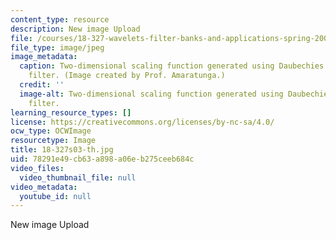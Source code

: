 ```yaml
---
content_type: resource
description: New image Upload
file: /courses/18-327-wavelets-filter-banks-and-applications-spring-2003/78291e49cb63a898a06eb275ceeb684c_18-327s03-th.jpg
file_type: image/jpeg
image_metadata:
  caption: Two-dimensional scaling function generated using Daubechies' 4-tap wavelet
    filter. (Image created by Prof. Amaratunga.)
  credit: ''
  image-alt: Two-dimensional scaling function generated using Daubechies' 4-tap wavelet
    filter.
learning_resource_types: []
license: https://creativecommons.org/licenses/by-nc-sa/4.0/
ocw_type: OCWImage
resourcetype: Image
title: 18-327s03-th.jpg
uid: 78291e49-cb63-a898-a06e-b275ceeb684c
video_files:
  video_thumbnail_file: null
video_metadata:
  youtube_id: null
---
```

New image Upload